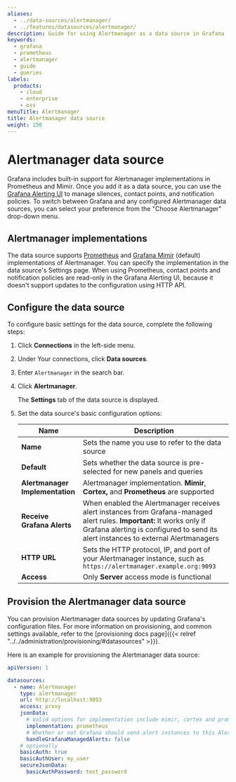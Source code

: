 ```yaml
---
aliases:
  - ../data-sources/alertmanager/
  - ../features/datasources/alertmanager/
description: Guide for using Alertmanager as a data source in Grafana
keywords:
  - grafana
  - prometheus
  - alertmanager
  - guide
  - queries
labels:
  products:
    - cloud
    - enterprise
    - oss
menuTitle: Alertmanager
title: Alertmanager data source
weight: 150
---
```


# Alertmanager data source

Grafana includes built-in support for Alertmanager implementations in Prometheus and Mimir.
Once you add it as a data source, you can use the [Grafana Alerting UI](/docs/grafana/latest/alerting/) to manage silences, contact points, and notification policies.
To switch between Grafana and any configured Alertmanager data sources, you can select your preference from the "Choose Alertmanager" drop-down menu.

## Alertmanager implementations

The data source supports [Prometheus](https://prometheus.io/) and [Grafana Mimir](https://grafana.com/docs/mimir/latest/) (default) implementations of Alertmanager.
You can specify the implementation in the data source's Settings page.
When using Prometheus, contact points and notification policies are read-only in the Grafana Alerting UI, because it doesn't support updates to the configuration using HTTP API.

## Configure the data source

To configure basic settings for the data source, complete the following steps:

1. Click **Connections** in the left-side menu.
1. Under Your connections, click **Data sources**.
1. Enter `Alertmanager` in the search bar.
1. Click **Alertmanager**.

   The **Settings** tab of the data source is displayed.

1. Set the data source's basic configuration options:

   | Name                            | Description                                                                                                                                                                                                   |
   | ------------------------------- | ------------------------------------------------------------------------------------------------------------------------------------------------------------------------------------------------------------- |
   | **Name**                        | Sets the name you use to refer to the data source                                                                                                                                                             |
   | **Default**                     | Sets whether the data source is pre-selected for new panels and queries                                                                                                                                       |
   | **Alertmanager Implementation** | Alertmanager implementation. **Mimir**, **Cortex,** and **Prometheus** are supported                                                                                                                          |
   | **Receive Grafana Alerts**      | When enabled the Alertmanager receives alert instances from Grafana-managed alert rules. **Important:** It works only if Grafana alerting is configured to send its alert instances to external Alertmanagers |
   | **HTTP URL**                    | Sets the HTTP protocol, IP, and port of your Alertmanager instance, such as `https://alertmanager.example.org:9093`                                                                                           |
   | **Access**                      | Only **Server** access mode is functional                                                                                                                                                                     |

## Provision the Alertmanager data source

You can provision Alertmanager data sources by updating Grafana's configuration files.
For more information on provisioning, and common settings available, refer to the [provisioning docs page]({{< relref "../../administration/provisioning/#datasources" >}}).

Here is an example for provisioning the Alertmanager data source:

```yaml
apiVersion: 1

datasources:
  - name: Alertmanager
    type: alertmanager
    url: http://localhost:9093
    access: proxy
    jsonData:
      # Valid options for implementation include mimir, cortex and prometheus
      implementation: prometheus
      # Whether or not Grafana should send alert instances to this Alertmanager
      handleGrafanaManagedAlerts: false
    # optionally
    basicAuth: true
    basicAuthUser: my_user
    secureJsonData:
      basicAuthPassword: test_password
```
